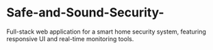 # Safe-and-Sound-Security-
Full-stack web application for a smart home security system, featuring responsive UI and real-time monitoring tools.
